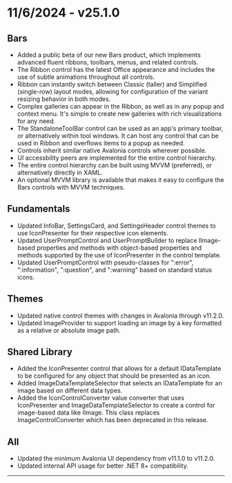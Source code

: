 ﻿# 11/6/2024 - v25.1.0

## Bars
- Added a public beta of our new Bars product, which implements advanced fluent ribbons, toolbars, menus, and related controls.
- The Ribbon control has the latest Office appearance and includes the use of subtle animations throughout all controls.
- Ribbon can instantly switch between Classic (taller) and Simplified (single-row) layout modes, allowing for configuration of the variant resizing behavior in both modes.
- Complex galleries can appear in the Ribbon, as well as in any popup and context menu.  It's simple to create new galleries with rich visualizations for any need.
- The StandaloneToolBar control can be used as an app's primary toolbar, or alternatively within tool windows.  It can host any control that can be used in Ribbon and overflows items to a popup as needed.
- Controls inherit similar native Avalonia controls wherever possible.
- UI accessbility peers are implemented for the entire control hierarchy.
- The entire control hierarchy can be built using MVVM (preferred), or alternatively directly in XAML.
- An optional MVVM library is available that makes it easy to configure the Bars controls with MVVM techniques.
## Fundamentals
- Updated InfoBar, SettingsCard, and SettingsHeader control themes to use IconPresenter for their respective icon elements.
- Updated UserPromptControl and UserPromptBuilder to replace IImage-based properties and methods with object-based properties and methods supported by the use of IconPresenter in the control template.
- Updated UserPromptControl with pseudo-classes for ":error", ":information", ":question", and ":warning" based on standard status icons.
## Themes
- Updated native control themes with changes in Avalonia through v11.2.0.
- Updated ImageProvider to support loading an image by a key formatted as a relative or absolute image path.
## Shared Library
- Added the IconPresenter control that allows for a default IDataTemplate to be configured for any object that should be presented as an icon.
- Added ImageDataTemplateSelector that selects an IDataTemplate for an image based on different data types.
- Added the IconControlConverter value converter that uses IconPresenter and ImageDataTemplateSelector to create a control for image-based data like IImage.  This class replaces ImageControlConverter which has been deprecated in this release.
## All
- Updated the minimum Avalonia UI dependency from v11.1.0 to v11.2.0.
- Updated internal API usage for better .NET 8+ compatibility.

---
